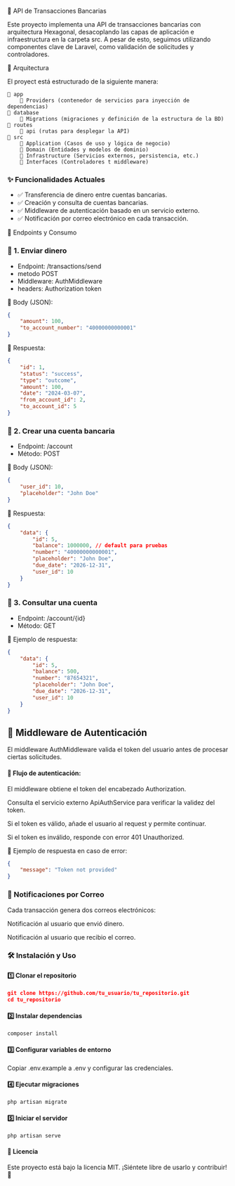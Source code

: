 📘 API de Transacciones Bancarias

Este proyecto implementa una API de transacciones bancarias con arquitectura Hexagonal, desacoplando las capas de aplicación e infraestructura en la carpeta src. A pesar de esto, seguimos utilizando componentes clave de Laravel, como validación de solicitudes y controladores.

🚀 Arquitectura

El proyect está estructurado de la siguiente manera:

    📂 app
        📂 Providers (contenedor de servicios para inyección de dependencias)
    📂 database
        📂 Migrations (migraciones y definición de la estructura de la BD)
    📂 routes
        📂 api (rutas para desplegar la API)
    📂 src
        📂 Application (Casos de uso y lógica de negocio)
        📂 Domain (Entidades y modelos de dominio)
        📂 Infrastructure (Servicios externos, persistencia, etc.)
        📂 Interfaces (Controladores t middleware)



### ✨ Funcionalidades Actuales

- ✅ Transferencia de dinero entre cuentas bancarias.
- ✅ Creación y consulta de cuentas bancarias.
- ✅ Middleware de autenticación basado en un servicio externo.
- ✅ Notificación por correo electrónico en cada transacción.

📡 Endpoints y Consumo

### 🔹 1. Enviar dinero

- Endpoint: /transactions/send
- metodo POST
- Middleware: AuthMiddleware
- headers: Authorization token

📌 Body (JSON):

```json
{
    "amount": 100,
    "to_account_number": "40000000000001"
}
```

📌 Respuesta:

```json
{
    "id": 1,
    "status": "success",
    "type": "outcome",
    "amount": 100,
    "date": "2024-03-07",
    "from_account_id": 2,
    "to_account_id": 5
}
```

### 🔹 2. Crear una cuenta bancaria

- Endpoint: /account
- Método: POST

📌 Body (JSON):

```json
{
    "user_id": 10,
    "placeholder": "John Doe"
}
```

📌 Respuesta:

```json
{
    "data": {
        "id": 5,
        "balance": 1000000, // default para pruebas
        "number": "40000000000001",
        "placeholder": "John Doe",
        "due_date": "2026-12-31",
        "user_id": 10
    }
}
```

### 🔹 3. Consultar una cuenta

- Endpoint: /account/{id}
- Método: GET

📌 Ejemplo de respuesta:

```json
{
    "data": {
        "id": 5,
        "balance": 500,
        "number": "87654321",
        "placeholder": "John Doe",
        "due_date": "2026-12-31",
        "user_id": 10
    }
}
```

## 🔑 Middleware de Autenticación

El middleware AuthMiddleware valida el token del usuario antes de procesar ciertas solicitudes.

#### 📌 Flujo de autenticación:

El middleware obtiene el token del encabezado Authorization.

Consulta el servicio externo ApiAuthService para verificar la validez del token.

Si el token es válido, añade el usuario al request y permite continuar.

Si el token es inválido, responde con error 401 Unauthorized.

📌 Ejemplo de respuesta en caso de error:

```json
{
    "message": "Token not provided"
}
```

### 📩 Notificaciones por Correo

Cada transacción genera dos correos electrónicos:

Notificación al usuario que envió dinero.

Notificación al usuario que recibio el correo.

### 🛠️ Instalación y Uso

#### 1️⃣ Clonar el repositorio

```json
git clone https://github.com/tu_usuario/tu_repositorio.git
cd tu_repositorio
```

#### 2️⃣ Instalar dependencias

```php
composer install
```

#### 3️⃣ Configurar variables de entorno

Copiar .env.example a .env y configurar las credenciales.

#### 4️⃣ Ejecutar migraciones

```php
php artisan migrate
```

#### 5️⃣ Iniciar el servidor

```php
php artisan serve
```

#### 📄 Licencia

Este proyecto está bajo la licencia MIT. ¡Siéntete libre de usarlo y contribuir! 🎉

